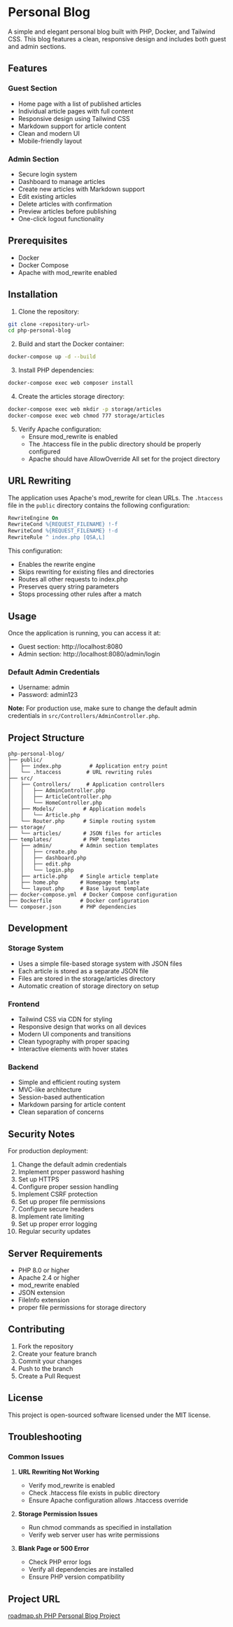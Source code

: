 # Personal Blog

A simple and elegant personal blog built with PHP, Docker, and Tailwind CSS. This blog features a clean, responsive design and includes both guest and admin sections.

## Features

### Guest Section
- Home page with a list of published articles
- Individual article pages with full content
- Responsive design using Tailwind CSS
- Markdown support for article content
- Clean and modern UI
- Mobile-friendly layout

### Admin Section
- Secure login system
- Dashboard to manage articles
- Create new articles with Markdown support
- Edit existing articles
- Delete articles with confirmation
- Preview articles before publishing
- One-click logout functionality

## Prerequisites

- Docker
- Docker Compose
- Apache with mod_rewrite enabled

## Installation

1. Clone the repository:
```bash
git clone <repository-url>
cd php-personal-blog
```

2. Build and start the Docker container:
```bash
docker-compose up -d --build
```

3. Install PHP dependencies:
```bash
docker-compose exec web composer install
```

4. Create the articles storage directory:
```bash
docker-compose exec web mkdir -p storage/articles
docker-compose exec web chmod 777 storage/articles
```

5. Verify Apache configuration:
   - Ensure mod_rewrite is enabled
   - The .htaccess file in the public directory should be properly configured
   - Apache should have AllowOverride All set for the project directory

## URL Rewriting

The application uses Apache's mod_rewrite for clean URLs. The `.htaccess` file in the `public` directory contains the following configuration:

```apache
RewriteEngine On
RewriteCond %{REQUEST_FILENAME} !-f
RewriteCond %{REQUEST_FILENAME} !-d
RewriteRule ^ index.php [QSA,L]
```

This configuration:
- Enables the rewrite engine
- Skips rewriting for existing files and directories
- Routes all other requests to index.php
- Preserves query string parameters
- Stops processing other rules after a match

## Usage

Once the application is running, you can access it at:
- Guest section: http://localhost:8080
- Admin section: http://localhost:8080/admin/login

### Default Admin Credentials
- Username: admin
- Password: admin123

**Note:** For production use, make sure to change the default admin credentials in `src/Controllers/AdminController.php`.

## Project Structure

```
php-personal-blog/
├── public/
│   ├── index.php         # Application entry point
│   └── .htaccess        # URL rewriting rules
├── src/
│   ├── Controllers/     # Application controllers
│   │   ├── AdminController.php
│   │   ├── ArticleController.php
│   │   └── HomeController.php
│   ├── Models/         # Application models
│   │   └── Article.php
│   └── Router.php      # Simple routing system
├── storage/
│   └── articles/       # JSON files for articles
├── templates/          # PHP templates
│   ├── admin/         # Admin section templates
│   │   ├── create.php
│   │   ├── dashboard.php
│   │   ├── edit.php
│   │   └── login.php
│   ├── article.php    # Single article template
│   ├── home.php       # Homepage template
│   └── layout.php     # Base layout template
├── docker-compose.yml  # Docker Compose configuration
├── Dockerfile         # Docker configuration
└── composer.json      # PHP dependencies
```

## Development

### Storage System
- Uses a simple file-based storage system with JSON files
- Each article is stored as a separate JSON file
- Files are stored in the storage/articles directory
- Automatic creation of storage directory on setup

### Frontend
- Tailwind CSS via CDN for styling
- Responsive design that works on all devices
- Modern UI components and transitions
- Clean typography with proper spacing
- Interactive elements with hover states

### Backend
- Simple and efficient routing system
- MVC-like architecture
- Session-based authentication
- Markdown parsing for article content
- Clean separation of concerns

## Security Notes

For production deployment:
1. Change the default admin credentials
2. Implement proper password hashing
3. Set up HTTPS
4. Configure proper session handling
5. Implement CSRF protection
6. Set up proper file permissions
7. Configure secure headers
8. Implement rate limiting
9. Set up proper error logging
10. Regular security updates

## Server Requirements

- PHP 8.0 or higher
- Apache 2.4 or higher
- mod_rewrite enabled
- JSON extension
- FileInfo extension
- proper file permissions for storage directory

## Contributing

1. Fork the repository
2. Create your feature branch
3. Commit your changes
4. Push to the branch
5. Create a Pull Request

## License

This project is open-sourced software licensed under the MIT license.

## Troubleshooting

### Common Issues

1. **URL Rewriting Not Working**
   - Verify mod_rewrite is enabled
   - Check .htaccess file exists in public directory
   - Ensure Apache configuration allows .htaccess override

2. **Storage Permission Issues**
   - Run chmod commands as specified in installation
   - Verify web server user has write permissions

3. **Blank Page or 500 Error**
   - Check PHP error logs
   - Verify all dependencies are installed
   - Ensure PHP version compatibility

## Project URL
[roadmap.sh PHP Personal Blog Project](https://roadmap.sh/projects/personal-blog)